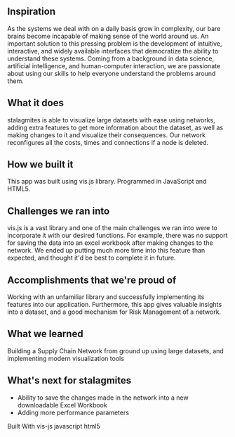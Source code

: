 ## Inspiration

As the systems we deal with on a daily basis grow in complexity, our bare brains become incapable of making sense of the world around us. An important solution to this pressing problem is the development of intuitive, interactive, and widely available interfaces that democratize the ability to understand these systems. Coming from a background in data science, artificial intelligence, and human-computer interaction, we are passionate about using our skills to help everyone understand the problems around them.

## What it does

stalagmites is able to visualize large datasets with ease using networks, adding extra features to get more information about the dataset, as well as making changes to it and visualize their consequences. Our network reconfigures all the costs, times and connections if a node is deleted.

## How we built it
This app was built using vis.js library. Programmed in JavaScript and HTML5.

## Challenges we ran into

vis.js is a vast library and one of the main challenges we ran into were to incorporate it with our desired functions. For example, there was no support for saving the data into an excel workbook after making changes to the network. We ended up putting much more time into this feature than expected, and thought it'd be best to complete it in future.

## Accomplishments that we're proud of
Working with an unfamiliar library and successfully implementing its features into our application. Furthermore, this app gives valuable insights into a dataset, and a good mechanism for Risk Management of a network.

## What we learned
Building a Supply Chain Network from ground up using large datasets, and implementing modern visualization tools

## What's next for stalagmites

* Ability to save the changes made in the network into a new downloadable Excel Workbook
* Adding more performance parameters

Built With
vis-js
javascript
html5
